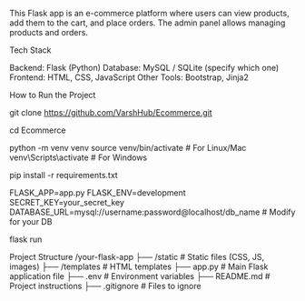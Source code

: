 This Flask app is an e-commerce platform where users can view products, add them to the cart, and place orders. The admin panel allows managing products and orders.

Tech Stack

Backend: Flask (Python)
Database: MySQL / SQLite (specify which one)
Frontend: HTML, CSS, JavaScript
Other Tools: Bootstrap, Jinja2


How to Run the Project

git clone https://github.com/VarshHub/Ecommerce.git

cd Ecommerce

python -m venv venv
source venv/bin/activate  # For Linux/Mac
venv\Scripts\activate     # For Windows

pip install -r requirements.txt

FLASK_APP=app.py
FLASK_ENV=development
SECRET_KEY=your_secret_key
DATABASE_URL=mysql://username:password@localhost/db_name  # Modify for your DB

flask run

Project Structure
/your-flask-app
 ├── /static                 # Static files (CSS, JS, images)
 ├── /templates              # HTML templates
 ├── app.py                  # Main Flask application file
 ├── .env                    # Environment variables
 ├── README.md               # Project instructions
 ├── .gitignore              # Files to ignore





